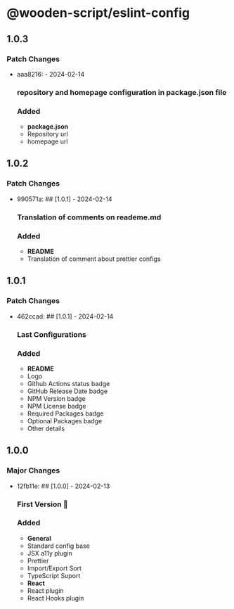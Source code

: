 # @wooden-script/eslint-config

## 1.0.3

### Patch Changes

- aaa8216: - 2024-02-14

  ### repository and homepage configuration in package.json file

  ### Added

  - **package.json**
  - Repository url
  - homepage url

## 1.0.2

### Patch Changes

- 990571a: ## [1.0.1] - 2024-02-14

  ### Translation of comments on reademe.md

  ### Added

  - **README**
  - Translation of comment about prettier configs

## 1.0.1

### Patch Changes

- 462ccad: ## [1.0.1] - 2024-02-14

  ### Last Configurations

  ### Added

  - **README**
  - Logo
  - Github Actions status badge
  - GitHub Release Date badge
  - NPM Version badge
  - NPM License badge
  - Required Packages badge
  - Optional Packages badge
  - Other details

## 1.0.0

### Major Changes

- 12fb11e: ## [1.0.0] - 2024-02-13

  ### First Version 🥰

  ### Added

  - **General**
  - Standard config base
  - JSX a11y plugin
  - Prettier
  - Import/Export Sort
  - TypeScript Suport
  - **React**
  - React plugin
  - React Hooks plugin
